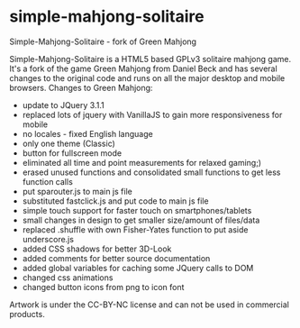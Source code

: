 # simple-mahjong-solitaire
Simple-Mahjong-Solitaire - fork of Green Mahjong

Simple-Mahjong-Solitaire is a HTML5 based GPLv3 solitaire mahjong game. It's a fork of the game Green Mahjong from Daniel Beck and has several changes to the original code and runs on all the major desktop and mobile browsers.
Changes to Green Mahjong:

- update to JQuery 3.1.1
- replaced lots of jquery with VanillaJS to gain more responsiveness for mobile
- no locales - fixed English language
- only one theme (Classic)
- button for fullscreen mode
- eliminated all time and point measurements for relaxed gaming;)
- erased unused functions and consolidated small functions to get less function calls
- put sparouter.js to main js file
- substituted fastclick.js and put code to main js file
- simple touch support for faster touch on smartphones/tablets
- small changes in design to get smaller size/amount of files/data
- replaced .shuffle with own Fisher-Yates function to put aside underscore.js
- added CSS shadows for better 3D-Look
- added comments for better source documentation
- added global variables for caching some JQuery calls to DOM
- changed css animations
- changed button icons from png to icon font

Artwork is under the CC-BY-NC license and can not be used in commercial products. 
